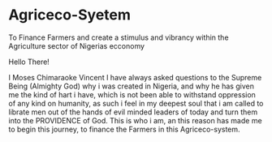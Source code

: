 # Agriceco-Syetem
To Finance Farmers and create a stimulus and vibrancy within the Agriculture sector of Nigerias ecconomy

Hello There!

I Moses Chimaraoke Vincent
I have always asked questions to the Supreme Being (Almighty God) why i was created in Nigeria, and why he has given me the kind of hart i have, which is not been able to withstand oppression of any kind on humanity, as such i feel in my deepest soul that i am called to librate men out of the hands of evil minded leaders of today and turn them into the PROVIDENCE of God. This is who i am, an this reason has made me to begin this journey, to finance the Farmers in this Agriceco-system. 
